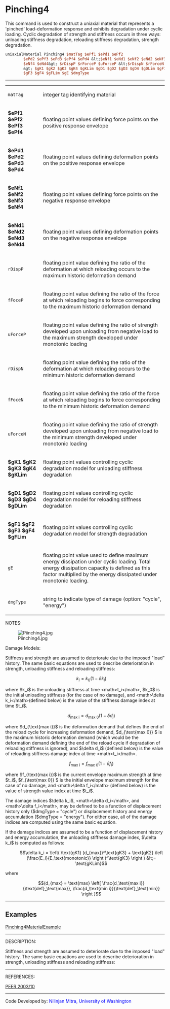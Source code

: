  # Pinching4

<p>This command is used to construct a uniaxial material that represents
a 'pinched' load-deformation response and exhibits degradation under
cyclic loading. Cyclic degradation of strength and stiffness occurs in
three ways: unloading stiffness degradation, reloading stiffness
degradation, strength degradation.</p>

```tcl
uniaxialMaterial Pinching4 $matTag $ePf1 $ePd1 $ePf2
        $ePd2 $ePf3 $ePd3 $ePf4 $ePd4 &lt;$eNf1 $eNd1 $eNf2 $eNd2 $eNf3 $eNd3
        $eNf4 $eNd4&gt; $rDispP $rForceP $uForceP &lt;$rDispN $rForceN $uForceN
        &gt; $gK1 $gK2 $gK3 $gK4 $gKLim $gD1 $gD2 $gD3 $gD4 $gDLim $gF1 $gF2
        $gF3 $gF4 $gFLim $gE $dmgType
```

<hr />
<table>
<tbody>
<tr class="odd">
<td><code class="parameter-table-variable">matTag</code></td>
<td><p>integer tag identifying material</p></td>
</tr>
<tr class="even">
<td><p><strong>$ePf1 $ePf2 $ePf3 $ePf4</strong></p></td>
<td><p>floating point values defining force points on the positive
response envelope</p></td>
</tr>
<tr class="odd">
<td><p><strong>$ePd1 $ePd2 $ePd3 $ePd4</strong></p></td>
<td><p>floating point values defining deformation points on the positive
response envelope</p></td>
</tr>
<tr class="even">
<td><p><strong>$eNf1 $eNf2 $eNf3 $eNf4</strong></p></td>
<td><p>floating point values defining force points on the negative
response envelope</p></td>
</tr>
<tr class="odd">
<td><p><strong>$eNd1 $eNd2 $eNd3 $eNd4</strong></p></td>
<td><p>floating point values defining deformation points on the negative
response envelope</p></td>
</tr>
<tr class="even">
<td><code class="parameter-table-variable">rDispP</code></td>
<td><p>floating point value defining the ratio of the deformation at
which reloading occurs to the maximum historic deformation
demand</p></td>
</tr>
<tr class="odd">
<td><code class="parameter-table-variable">fFoceP</code></td>
<td><p>floating point value defining the ratio of the force at which
reloading begins to force corresponding to the maximum historic
deformation demand</p></td>
</tr>
<tr class="even">
<td><code class="parameter-table-variable">uForceP</code></td>
<td><p>floating point value defining the ratio of strength developed
upon unloading from negative load to the maximum strength developed
under monotonic loading</p></td>
</tr>
<tr class="odd">
<td><code class="parameter-table-variable">rDispN</code></td>
<td><p>floating point value defining the ratio of the deformation at
which reloading occurs to the minimum historic deformation
demand</p></td>
</tr>
<tr class="even">
<td><code class="parameter-table-variable">fFoceN</code></td>
<td><p>floating point value defining the ratio of the force at which
reloading begins to force corresponding to the minimum historic
deformation demand</p></td>
</tr>
<tr class="odd">
<td><code class="parameter-table-variable">uForceN</code></td>
<td><p>floating point value defining the ratio of strength developed
upon unloading from negative load to the minimum strength developed
under monotonic loading</p></td>
</tr>
<tr class="even">
<td><p><strong>$gK1 $gK2 $gK3 $gK4 $gKLim</strong></p></td>
<td><p>floating point values controlling cyclic degradation model for
unloading stiffness degradation</p></td>
</tr>
<tr class="odd">
<td><p><strong>$gD1 $gD2 $gD3 $gD4 $gDLim</strong></p></td>
<td><p>floating point values controlling cyclic degradation model for
reloading stiffness degradation</p></td>
</tr>
<tr class="even">
<td><p><strong>$gF1 $gF2 $gF3 $gF4 $gFLim</strong></p></td>
<td><p>floating point values controlling cyclic degradation model for
strength degradation</p></td>
</tr>
<tr class="odd">
<td><code class="parameter-table-variable">gE</code></td>
<td><p>floating point value used to define maximum energy dissipation
under cyclic loading. Total energy dissipation capacity is defined as
this factor multiplied by the energy dissipated under monotonic
loading.</p></td>
</tr>
<tr class="even">
<td><code class="parameter-table-variable">dmgType</code></td>
<td><p>string to indicate type of damage (option: "cycle",
"energy")</p></td>
</tr>
</tbody>
</table>
<p>NOTES:</p>
<figure>
<img src="/OpenSeesRT/contrib/static/Piinching4.jpg" title="Piinching4.jpg" alt="Piinching4.jpg" />
<figcaption aria-hidden="true">Piinching4.jpg</figcaption>
</figure>
<p>Damage Models:</p>
<p>Stiffness and strength are assumed to deteriorate due to the imposed
"load" history. The same basic equations are used to describe
deterioration in strength, unloading stiffness and reloading
stiffness:</p>
<dl>
<dt></dt>
<dd>

$$k_i = k_0(1 -\delta k_i)$$

</dd>
</dl>
<p>where $k_i$ is the unloading stiffness at time
&lt;math&gt;t_i&lt;/math&gt;, $k_0$ is the
initial unloading stiffness (for the case of no damage), and
&lt;math&gt;\delta k_i&lt;/math&gt;(defined below) is the value of the
stiffness damage index at time $t_i$.</p>
<dl>
<dt></dt>
<dd>

$$d_{\text{max i}} = d_{\text{max 0}}(1 -\delta
d_i)$$

</dd>
</dl>
<p>where $d_{\text{max i}}$ is the deformation
demand that defines the end of the reload cycle for increasing
deformation demand, $d_{\text{max 0}} $ is the
maximum historic deformation demand (which would be the deformation
demand defining the end of the reload cycle if degradation of reloading
stiffness is ignored), and $\delta d_i$ (defined
below) is the value of reloading stiffness damage index at time
&lt;math&gt;t_i&lt;/math&gt;.</p>
<dl>
<dt></dt>
<dd>

$$f_{\text{max i}} = f_{\text{max 0}}(1 -\delta
f_i)$$

</dd>
</dl>
<p>where $f_{\text{max i}}$ is the current
envelope maximum strength at time $t_i$,
$f_{\text{max 0}} $ is the initial envelope
maximum strength for the case of no damage, and &lt;math&gt;\delta
f_i&lt;/math&gt; (defined below) is the value of strength value index at
time $t_i$.</p>
<p>The damage indices $\delta k_i$,
&lt;math&gt;\delta d_i&lt;/math&gt;, and &lt;math&gt;\delta
f_i&lt;/math&gt;, may be defined to be a function of displacement
history only ($dmgType = "cycle") or displacement history and energy
accumulation ($dmgType = "energy"). For either case, all of the damage
indices are computed using the same basic equation.</p>
<p>If the damage indices are assumed to be a function of displacement
history and energy accumulation, the unloading stiffness damage index,
$\delta k_i$ is computed as follows:</p>
<dl>
<dt></dt>
<dd>

$$\delta k_i = \left( \text{gK1} (d_{max})^\text{gK3} +
\text{gK2} \left (\frac{E_i}{E_\text{monotonic}} \right )^\text{gK3}
\right ) &lt;= \text{gKLim}$$

</dd>
</dl>
<p>where</p>
<dl>
<dt></dt>
<dd>

$$(d_{max} = \text{max} \left[ \frac{d_\text{max
i}}{\text{def}_\text{max}}, \frac{d_\text{min i}}{\text{def}_\text{min}}
\right ]$$

</dd>
</dl>
<hr />

## Examples

<p><a href="Pinching4MaterialExample"
title="wikilink">Pinching4MaterialExample</a></p>
<hr />
<p>DESCRIPTION:</p>
<p>Stiffness and strength are assumed to deteriorate due to the imposed
"load" history. The same basic equations are used to describe
deterioration in strength, unloading stiffness and reloading
stiffness:</p>
<hr />
<p>REFERENCES:</p>
<p><a
href="http://peer.berkeley.edu/publications/peer_reports/reports_2003/0310.pdf">PEER
2003/10</a></p>
<hr />
<p>Code Developed by: <span style="color:blue"> Nilinjan Mitra,
University of Washington</span></p>
